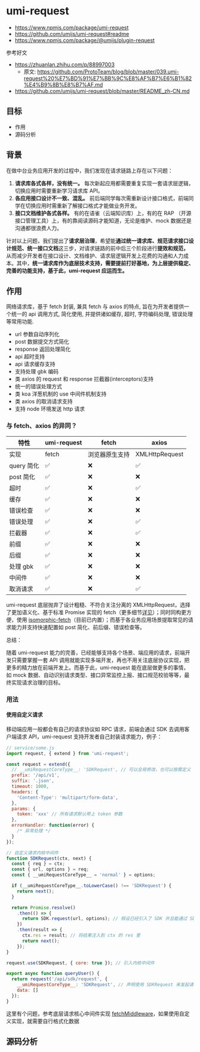 # umi-request

- https://www.npmjs.com/package/umi-request
- https://github.com/umijs/umi-request#readme
- https://www.npmjs.com/package/@umijs/plugin-request

参考好文

- https://zhuanlan.zhihu.com/p/88997003
  - 原文: https://github.com/ProtoTeam/blog/blob/master/039.umi-request%20%E7%BD%91%E7%BB%9C%E8%AF%B7%E6%B1%82%E4%B9%8B%E8%B7%AF.md
- https://github.com/umijs/umi-request/blob/master/README_zh-CN.md

## 目标

- 作用
- 源码分析

## 背景

在做中台业务应用开发的过程中，我们发现在请求链路上存在以下问题：

1. **请求库各式各样，没有统一。** 每次新起应用都需要重复实现一套请求层逻辑，切换应用时需要重新学习请求库 API。
2. **各应用接口设计不一致、混乱。** 前后端同学每次需重新设计接口格式，前端同学在切换应用时需重新了解接口格式才能做业务开发。
3. **接口文档维护各式各样。** 有的在语雀（云端知识库）上，有的在 RAP （开源接口管理工具）上，有的靠阅读源码才能知道，无论是维护、mock 数据还是沟通都很浪费人力。

针对以上问题，我们提出了**请求层治理**，希望能**通过统一请求库、规范请求接口设计规范、统一接口文档**这三步，对请求链路的前中后三个阶段进行**提效和规范，** 从而减少开发者在接口设计、文档维护、请求层逻辑开发上花费的沟通和人力成本。其中，**统一请求库作为底层技术支持，需要提前打好基地，为上层提供稳定、完善的功能支持，基于此，umi-request 应运而生。**

## 作用

网络请求库，基于 fetch 封装, 兼具 fetch 与 axios 的特点, 旨在为开发者提供一个统一的 api 调用方式, 简化使用, 并提供诸如缓存, 超时, 字符编码处理, 错误处理等常用功能.

- url 参数自动序列化
- post 数据提交方式简化
- response 返回处理简化
- api 超时支持
- api 请求缓存支持
- 支持处理 gbk 编码
- 类 axios 的 request 和 response 拦截器(interceptors)支持
- 统一的错误处理方式
- 类 koa 洋葱机制的 use 中间件机制支持
- 类 axios 的取消请求支持
- 支持 node 环境发送 http 请求

### 与 fetch、axios 的异同？

| 特性       | umi-request | fetch          | axios          |
| ---------- | ----------- | -------------- | -------------- |
| 实现       | fetch       | 浏览器原生支持 | XMLHttpRequest |
| query 简化 | ✅          | ❌             | ✅             |
| post 简化  | ✅          | ❌             | ❌             |
| 超时       | ✅          | ❌             | ✅             |
| 缓存       | ✅          | ❌             | ❌             |
| 错误检查   | ✅          | ❌             | ❌             |
| 错误处理   | ✅          | ❌             | ✅             |
| 拦截器     | ✅          | ❌             | ✅             |
| 前缀       | ✅          | ❌             | ❌             |
| 后缀       | ✅          | ❌             | ❌             |
| 处理 gbk   | ✅          | ❌             | ❌             |
| 中间件     | ✅          | ❌             | ❌             |
| 取消请求   | ✅          | ❌             | ✅             |

umi-request 底层抛弃了设计粗糙、不符合关注分离的 XMLHttpRequest，选择了更加语义化、基于标准 Promise 实现的 fetch（更多细节[详见](https://github.com/camsong/blog/issues/2)）；同时同构更方便，使用 [isomorphic-fetch](https://github.com/matthew-andrews/isomorphic-fetch)（目前已内置）；而基于各业务应用场景提取常见的请求能力并支持快速配置如 post 简化、前后缀、错误检查等。

总结：

随着 umi-request 能力的完善，已经能够支持各个场景、端应用的请求，前端开发只需要掌握一套 API 调用就能实现多端开发，再也不用关注底层协议实现，把更多的精力放在前端开发上。而基于此，umi-request 能在底层做更多的事情，如 mock 数据、自动识别请求类型、接口异常监控上报、接口规范校验等等，最终实现请求治理的目标。

### 用法

#### 使用自定义请求

移动端应用一般都会有自己的请求协议如 RPC 请求，前端会通过 SDK 去调用客户端请求 API，umi-request 支持开发者自己封装请求能力，例子：

```js
// service/some.js
import request, { extend } from 'umi-request';

const request = extend({
  // __umiRequestCoreType__: 'SDKRequest', // 可以全局修改，也可以按需定义
  prefix: '/api/v1',
  suffix: '.json',
  timeout: 1000,
  headers: {
    'Content-Type': 'multipart/form-data',
  },
  params: {
    token: 'xxx' // 所有请求默认带上 token 参数
  },
  errorHandler: function(error) {
    /* 异常处理 */
  }
});

// 自定义请求内核中间件
function SDKRequest(ctx, next) {
  const { req } = ctx;
  const { url, options } = req;
  const { __umiRequestCoreType__ = 'normal' } = options;

  if (__umiRequestCoreType__.toLowerCase() !== 'SDKRequest') {
    return next();
  }

  return Promise.resolve()
    .then(() => {
      return SDK.request(url, options); // 假设已经引入了 SDK 并且能通过 SDK 发起对应请求
    })
    .then(result => {
      ctx.res = result; // 将结果注入到 ctx 的 res 里
      return next();
    });
}

request.use(SDKRequest, { core: true }); // 引入内核中间件

export async function queryUser() {
  return request('/api/sdk/request', {
    __umiRequestCoreType__: 'SDKRequest', // 声明使用 SDKRequest 来发起请求
    data: []
  });
}
```

这里有个问题，参考底层请求核心中间件实现 [fetchMiddleware](https://github.com/umijs/umi-request/blob/master/src/middleware/fetch.js)，如果使用自定义实现，就需要自行格式化数据

## 源码分析



